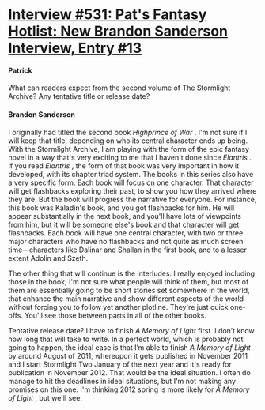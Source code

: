 # [Interview #531: Pat's Fantasy Hotlist: New Brandon Sanderson Interview, Entry #13](https://www.theoryland.com/intvmain.php?i=531#13)

#### Patrick

What can readers expect from the second volume of The Stormlight Archive? Any tentative title or release date?

#### Brandon Sanderson

I originally had titled the second book
*Highprince of War*
. I'm not sure if I will keep that title, depending on who its central character ends up being. With the Stormlight Archive, I am playing with the form of the epic fantasy novel in a way that's very exciting to me that I haven't done since
*Elantris*
. If you read
*Elantris*
, the form of that book was very important in how it developed, with its chapter triad system. The books in this series also have a very specific form. Each book will focus on one character. That character will get flashbacks exploring their past, to show you how they arrived where they are. But the book will progress the narrative for everyone. For instance, this book was Kaladin's book, and you got flashbacks for him. He will appear substantially in the next book, and you'll have lots of viewpoints from him, but it will be someone else's book and that character will get flashbacks. Each book will have one central character, with two or three major characters who have no flashbacks and not quite as much screen time—characters like Dalinar and Shallan in the first book, and to a lesser extent Adolin and Szeth.

The other thing that will continue is the interludes. I really enjoyed including those in the book; I'm not sure what people will think of them, but most of them are essentially going to be short stories set somewhere in the world, that enhance the main narrative and show different aspects of the world without forcing you to follow yet another plotline. They're just quick one-offs. You'll see those between parts in all of the other books.

Tentative release date? I have to finish
*A Memory of Light*
first. I don’t know how long that will take to write. In a perfect world, which is probably not going to happen, the ideal case is that I’m able to finish
*A Memory of Light*
by around August of 2011, whereupon it gets published in November 2011 and I start Stormlight Two January of the next year and it's ready for publication in November 2012. That would be the ideal situation. I often do manage to hit the deadlines in ideal situations, but I'm not making any promises on this one. I'm thinking 2012 spring is more likely for
*A Memory of Light*
, but we'll see.

